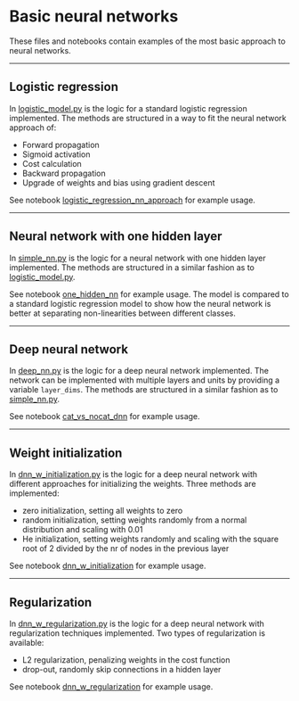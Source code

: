 # Basic neural networks

These files and notebooks contain examples of the most basic approach to neural networks.

---

## Logistic regression

In [logistic_model.py](./logistic_model.py) is the logic for a standard logistic regression implemented. The methods are structured in a way to fit the neural network approach of:

* Forward propagation
* Sigmoid activation
* Cost calculation
* Backward propagation
* Upgrade of weights and bias using gradient descent

See notebook [logistic_regression_nn_approach](./logistic_regression_nn_approach.ipynb) for example usage.

---

## Neural network with one hidden layer

In [simple_nn.py](./simple_nn.py) is the logic for a neural network with one hidden layer implemented. The methods are structured in a similar fashion as to [logistic_model.py](./logistic_model.py).

See notebook [one_hidden_nn](./one_hidden_nn.ipynb) for example usage. The model is compared to a standard logistic regression model to show how the neural network is better at separating non-linearities between different classes.

---

## Deep neural network

In [deep_nn.py](./deep_nn.py) is the logic for a deep neural network implemented. The network can be implemented with multiple layers and units by providing a variable `layer_dims`. The methods are structured in a similar fashion as to [simple_nn.py](./simple_nn.py).

See notebook [cat_vs_nocat_dnn](./cat_vs_nocat_dnn.ipynb) for example usage.

---

## Weight initialization

In [dnn_w_initialization.py](./dnn_w_initialization.py) is the logic for a deep neural network with different approaches for initializing the weights. Three methods are implemented:

* zero initialization, setting all weights to zero
* random initialization, setting weights randomly from a normal distribution and scaling with 0.01
* He initialization, setting weights randomly and scaling with the square root of 2 divided by the nr of nodes in the previous layer

See notebook [dnn_w_initialization](./dnn_w_initialization.ipynb) for example usage.

---

## Regularization

In [dnn_w_regularization.py](./dnn_w_regularization.py) is the logic for a deep neural network with regularization techniques implemented. Two types of regularization is available:

* L2 regularization, penalizing weights in the cost function
* drop-out, randomly skip connections in a hidden layer

See notebook [dnn_w_regularization](./dnn_w_regularization.ipynb) for example usage.
